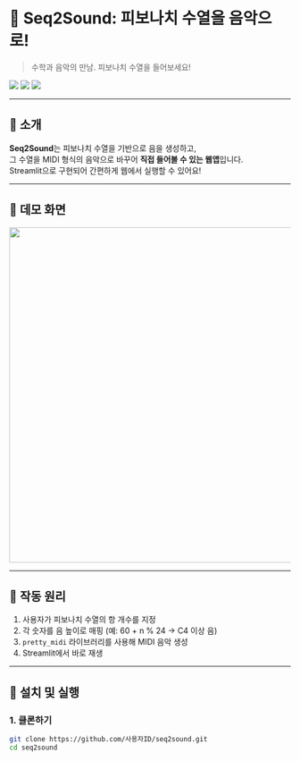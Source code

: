# 🎵 Seq2Sound: 피보나치 수열을 음악으로!

> 수학과 음악의 만남. 피보나치 수열을 들어보세요!

<img src="https://img.shields.io/badge/Python-3.8+-blue?logo=python">
<img src="https://img.shields.io/badge/Streamlit-1.0+-brightgreen?logo=streamlit">
<img src="https://img.shields.io/badge/MIDI-Music-yellow?logo=musicbrainz">

---

## 📌 소개

**Seq2Sound**는 피보나치 수열을 기반으로 음을 생성하고,  
그 수열을 MIDI 형식의 음악으로 바꾸어 **직접 들어볼 수 있는 웹앱**입니다.  
Streamlit으로 구현되어 간편하게 웹에서 실행할 수 있어요!

---

## 🎥 데모 화면

<img src="https://github.com/사용자ID/프로젝트명/assets/00000000/demo.gif" width="600">

---

## 🧠 작동 원리

1. 사용자가 피보나치 수열의 항 개수를 지정
2. 각 숫자를 음 높이로 매핑 (예: 60 + n % 24 → C4 이상 음)
3. `pretty_midi` 라이브러리를 사용해 MIDI 음악 생성
4. Streamlit에서 바로 재생

---

## 🚀 설치 및 실행

### 1. 클론하기

```bash
git clone https://github.com/사용자ID/seq2sound.git
cd seq2sound
